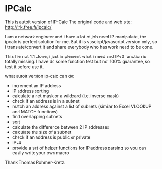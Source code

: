 # IPCalc
This is autoit version of IP-Calc
The original code and web site: http://trk.free.fr/ipcalc/

I am a network engineer and i have a lot of job need IP manipulate, the ipcalc is perfect solution for me.
But it is vbscirpt/javascript version only, so i translate/convert it and share everybody who has work need to be done.

This file not 1:1 clone, i just implement what i need and IPv6 function is totally missing.
I have do some function test but not 100% guarantee, so test it before use it.

what autoit version ip-calc can do:

- increment an IP address 
- IP address sorting 
- calculate a net mask or a wildcard (i.e. inverse mask) 
- check if an address is in a subnet 
- match an address against a list of subnets (similar to Excel VLOOKUP and MATCH functions) 
- find overlapping subnets 
- sort 
- calculate the difference between 2 IP addresses 
- calculate the size of a subnet 
- check if an address is public or private
- IPv4 
- provide a set of helper functions for IP address parsing so you can easily write your own macro

Thank Thomas Rohmer-Kretz.
